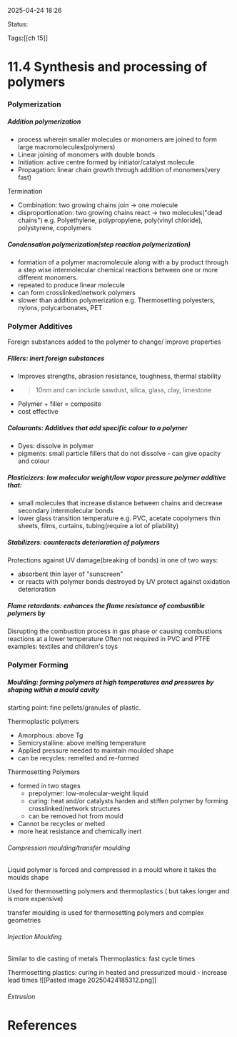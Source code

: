 2025-04-24 18:26

Status:

Tags:[[ch 15]]

# 11.4 Synthesis and processing of polymers

### Polymerization

##### Addition polymerization
- process wherein smaller molecules or monomers are joined to form large macromolecules(polymers)
- Linear joining of monomers with double bonds
- Initiation: active centre formed by initiator/catalyst molecule
- Propagation: linear chain growth through addition of monomers(very fast)

Termination
- Combination: two growing chains join -> one molecule
- disproportionation: two growing chains react -> two molecules("dead chains")
e.g. Polyethylene, polypropylene, poly(vinyl chloride), polystyrene, copolymers

##### Condensation polymerization(step reaction polymerization)
- formation of a polymer macromolecule along with a by product through a step wise intermolecular chemical reactions between one or more different monomers.
-  repeated to produce linear molecule
- can form crosslinked/network polymers
- slower than addition polymerization
e.g. Thermosetting polyesters, nylons, polycarbonates, PET

### Polymer Additives
Foreign substances added to the polymer to change/ improve properties

##### Fillers: inert foreign substances
- Improves strengths, abrasion resistance, toughness, thermal stability
- >10nm and can include sawdust, silica, glass, clay, limestone
- Polymer + filler = composite
- cost effective

##### Colourants: Additives that add specific colour to a polymer
- Dyes: dissolve in polymer
- pigments: small particle fillers that do not dissolve - can give opacity and colour

##### Plasticizers: low molecular weight/low vapor pressure polymer additive that:
- small molecules that increase distance between chains and decrease secondary intermolecular bonds
- lower glass transition temperature
e.g. PVC, acetate copolymers
thin sheets, films, curtains, tubing(require a lot of pliability)


##### Stabilizers: counteracts deterioration of polymers
Protections against UV damage(breaking of bonds) in one of two ways:
- absorbent thin layer of "sunscreen"
- or reacts with polymer bonds destroyed by UV
protect against oxidation deterioration


##### Flame retardants: enhances the flame resistance of combustible polymers by
Disrupting the combustion process in gas phase or
causing combustions reactions at a lower temperature
Often not required in PVC and PTFE
examples: textiles and children's toys


### Polymer Forming
##### Moulding: forming polymers at high temperatures and pressures by shaping within a mould cavity
starting point: fine pellets/granules of plastic.

Thermoplastic polymers
- Amorphous: above Tg
- Semicrystalline: above melting temperature
- Applied pressure needed to maintain moulded shape
- can be recycles: remelted and re-formed

Thermosetting Polymers
- formed in two stages
	- prepolymer: low-molecular-weight liquid
	- curing: heat and/or catalysts harden and stiffen polymer by forming crosslinked/network structures
	- can be removed hot from mould
- Cannot be recycles or melted
- more heat resistance and chemically inert

###### Compression moulding/transfer moulding
Liquid polymer is forced and compressed in a mould where it takes the moulds shape

Used for thermosetting polymers and thermoplastics ( but takes longer and is more expensive)

transfer moulding is used for thermosetting polymers and complex geometries

###### Injection Moulding
Similar to die casting of metals
Thermoplastics: fast cycle times

Thermosetting plastics: curing  in heated and pressurized mould - increase lead times
![[Pasted image 20250424185312.png]]


###### Extrusion

# References
